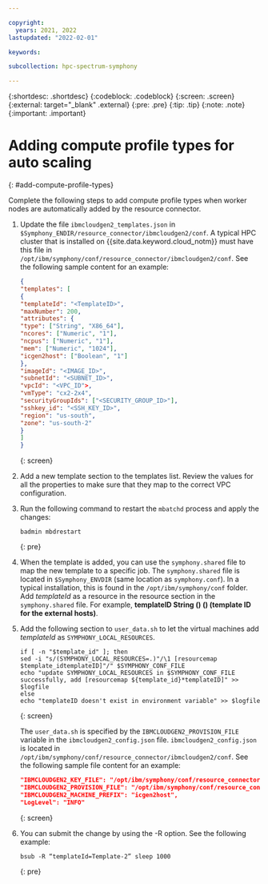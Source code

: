 ```yaml
---

copyright:
  years: 2021, 2022
lastupdated: "2022-02-01"

keywords: 

subcollection: hpc-spectrum-symphony

---
```


{:shortdesc: .shortdesc}
{:codeblock: .codeblock}
{:screen: .screen}
{:external: target="_blank" .external}
{:pre: .pre}
{:tip: .tip}
{:note: .note}
{:important: .important}

# Adding compute profile types for auto scaling
{: #add-compute-profile-types}

Complete the following steps to add compute profile types when worker nodes are automatically added by the resource connector.

1. Update the file `ibmcloudgen2_templates.json` in `$Symphony_ENDIR/resource_connector/ibmcloudgen2/conf`. A typical HPC cluster that is installed on {{site.data.keyword.cloud_notm}} must have this file in `/opt/ibm/symphony/conf/resource_connector/ibmcloudgen2/conf`. See the following sample content for an example:

    ```json
    {
    "templates": [
    {
    "templateId": "<TemplateID>",
    "maxNumber": 200,
    "attributes": {
    "type": ["String", "X86_64"],
    "ncores": ["Numeric", "1"],
    "ncpus": ["Numeric", "1"],
    "mem": ["Numeric", "1024"],
    "icgen2host": ["Boolean", "1"]
    },
    "imageId": "<IMAGE_ID>",
    "subnetId": "<SUBNET_ID>",
    "vpcId": "<VPC_ID">,
    "vmType": "cx2-2x4",
    "securityGroupIds": ["<SECURITY_GROUP_ID>"],
    "sshkey_id": "<SSH_KEY_ID>",
    "region": "us-south",
    "zone": "us-south-2"
    }
    ]
    }
    ```
    {: screen}

2. Add a new template section to the templates list. Review the values for all the properties to make sure that they map to the correct VPC configuration.
3. Run the following command to restart the `mbatchd` process and apply the changes:

    ```lsf
    badmin mbdrestart
    ```
    {: pre}

4. When the template is added, you can use the `symphony.shared` file to map the new template to a specific job. The `symphony.shared` file is located in `$Symphony_ENVDIR` (same location as `symphony.conf`). In a typical installation, this is found in the `/opt/ibm/symphony/conf` folder. Add _templateId_ as a resource in the resource section in the `symphony.shared` file. For example, **templateID String () () (template ID for the external hosts)**.
5. Add the following section to `user_data.sh` to let the virtual machines add _templateId_ as `SYMPHONY_LOCAL_RESOURCES`.

    ```shell
    if [ -n "$template_id" ]; then
    sed -i "s/(SYMPHONY_LOCAL_RESOURCES=.)"/\1 [resourcemap $template_idtemplateID]"/" $SYMPHONY_CONF_FILE
    echo "update SYMPHONY_LOCAL_RESOURCES in $SYMPHONY_CONF_FILE successfully, add [resourcemap ${template_id}*templateID]" >> $logfile
    else
    echo "templateID doesn't exist in environment variable" >> $logfile
    ```
    {: screen}

    The `user_data.sh` is specified by the `IBMCLOUDGEN2_PROVISION_FILE` variable in the `ibmcloudgen2_config.json` file. `ibmcloudgen2_config.json` is located in `/opt/ibm/symphony/conf/resource_connector/ibmcloudgen2/conf`. See the following sample file content for an example:

    ```json
    "IBMCLOUDGEN2_KEY_FILE": "/opt/ibm/symphony/conf/resource_connector/ibmcloudgen2/credentials",
    "IBMCLOUDGEN2_PROVISION_FILE": "/opt/ibm/symphony/conf/resource_connector/ibmcloudgen2/user_data.sh",
    "IBMCLOUDGEN2_MACHINE_PREFIX": "icgen2host",
    "LogLevel": "INFO"
    ```
    {: screen}

6. You can submit the change by using the -R option. See the following example:

    ```lsf
    bsub -R “templateId=Template-2” sleep 1000
    ```
    {: pre}
